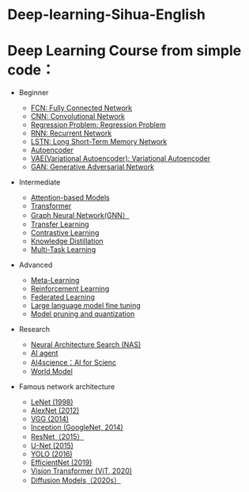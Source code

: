 # Deep-learning-Sihua-English
# Deep Learning Course from simple code：
- Beginner
  - [FCN: Fully Connected Network](https://github.com/pengsihua2023/Deep-learning-Sihua-English/blob/main/Beginner%3A%20FCN(MLP).md)
  - [CNN: Convolutional Network](https://github.com/pengsihua2023/Deep-learning-Sihua-English/blob/main/Beginner%3A%20CNN.md)
  - [Regression Problem: Regression Problem]()
  - [RNN: Recurrent Network]()
  - [LSTN: Long Short-Term Memory Network]()   
  - [Autoencoder]()
  - [VAE(Variational Autoencoder): Variational Autoencoder]()
  - [GAN: Generative Adversarial Network]() 
    
- Intermediate
  - [Attention-based Models]()
  - [Transformer]()
  - [Graph Neural Network(GNN）]()
  - [Transfer Learning]()
  - [Contrastive Learning]()
  - [Knowledge Distillation]()
  - [Multi-Task Learning]()      
    
- Advanced
  - [Meta-Learning]()
  - [Reinforcement Learning]()
  - [Federated Learning]()
  - [Large language model fine tuning]()
  - [Model pruning and quantization]()
    
- Research 
  - [Neural Architecture Search (NAS)]()
  - [AI agent]()
  - [AI4science：AI for Scienc]()
  - [World Model]()

- Famous network architecture
    - [LeNet (1998)]()
    - [AlexNet (2012)]()
    - [VGG (2014)]()
    - [Inception (GoogleNet, 2014)]()
    - [ResNet（2015）]()
    - [U-Net (2015)]()
    - [YOLO (2016)]()
    - [EfficientNet (2019)]()
    - [Vision Transformer (ViT, 2020)]()
    - [Diffusion Models（2020s）]()
